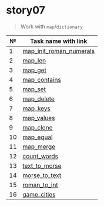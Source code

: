 # story07

> Work with `map`/`dictionary`

| №   | Task name with link                                  |
| --- | ---------------------------------------------------- |
| 1   | [map_init_roman_numerals](./map_init_roman_numerals) |
| 2   | [map_len](./map_len)                                 |
| 3   | [map_get](./map_get)                                 |
| 4   | [map_contains](./map_contains)                       |
| 5   | [map_set](./map_set)                                 |
| 6   | [map_delete](./map_delete)                           |
| 7   | [map_keys](./map_keys)                               |
| 8   | [map_values](./map_values)                           |
| 9   | [map_clone](./map_clone)                             |
| 10  | [map_equal](./map_equal)                             |
| 11  | [map_merge](./map_merge)                             |
| 12  | [count_words](./count_words)                         |
| 13  | [text_to_morse](./text_to_morse)                     |
| 14  | [morse_to_text](./morse_to_text)                     |
| 15  | [roman_to_int](./roman_to_int)                       |
| 16  | [game_cities](./game_cities)                         |
